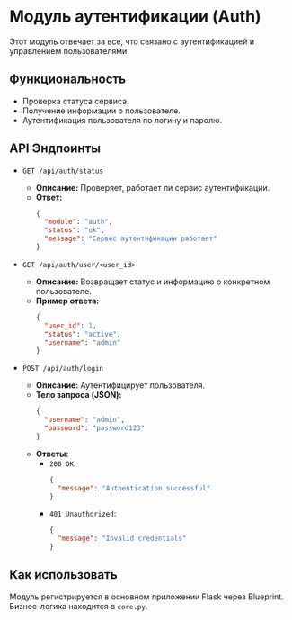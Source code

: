 # Модуль аутентификации (Auth)

Этот модуль отвечает за все, что связано с аутентификацией и управлением пользователями.

## Функциональность

- Проверка статуса сервиса.
- Получение информации о пользователе.
- Аутентификация пользователя по логину и паролю.

## API Эндпоинты

- `GET /api/auth/status`
  - **Описание:** Проверяет, работает ли сервис аутентификации.
  - **Ответ:**
    ```json
    {
      "module": "auth",
      "status": "ok",
      "message": "Сервис аутентификации работает"
    }
    ```

- `GET /api/auth/user/<user_id>`
  - **Описание:** Возвращает статус и информацию о конкретном пользователе.
  - **Пример ответа:**
    ```json
    {
      "user_id": 1,
      "status": "active",
      "username": "admin"
    }
    ```

- `POST /api/auth/login`
  - **Описание:** Аутентифицирует пользователя.
  - **Тело запроса (JSON):**
    ```json
    {
      "username": "admin",
      "password": "password123"
    }
    ```
  - **Ответы:**
    - `200 OK`:
      ```json
      {
        "message": "Authentication successful"
      }
      ```
    - `401 Unauthorized`:
      ```json
      {
        "message": "Invalid credentials"
      }
      ```

## Как использовать

Модуль регистрируется в основном приложении Flask через Blueprint. Бизнес-логика находится в `core.py`.
